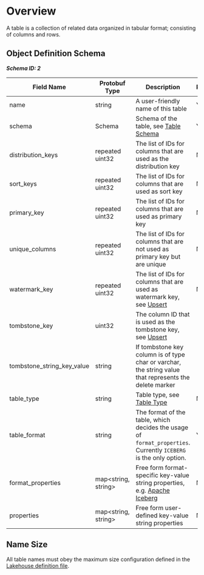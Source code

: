 # Overview

A table is a collection of related data organized in tabular format; consisting of columns and rows.

## Object Definition Schema

***Schema ID: 2***

| Field Name                 | Protobuf Type       | Description                                                                                                      | Required? | Default |
|----------------------------|---------------------|------------------------------------------------------------------------------------------------------------------|-----------|---------|
| name                       | string              | A user-friendly name of this table                                                                               | Yes       |         |
| schema                     | Schema              | Schema of the table, see [Table Schema](./table-schema.md)                                                       | Yes       |         |
| distribution_keys          | repeated uint32     | The list of IDs for columns that are used as the distribution key                                                | No        |         |
| sort_keys                  | repeated uint32     | The list of IDs for columns that are used as sort key                                                            | No        |         |
| primary_key                | repeated uint32     | The list of IDs for columns that are used as primary key                                                         | No        |         |
| unique_columns             | repeated uint32     | The list of IDs for columns that are not used as primary key but are unique                                      | No        |         |
| watermark_key              | repeated uint32     | The list of IDs for columns that are used as watermark key, see [Upsert](./upsert.md)                            | No        |         |
| tombstone_key              | uint32              | The column ID that is used as the tombstone key, see [Upsert](./upsert.md)                                       |           |         |
| tombstone_string_key_value | string              | If tombstone key column is of type char or varchar, the string value that represents the delete marker           |           |         |
| table_type                 | string              | Table type, see [Table Type](./table-type.md)                                                                    | No        | MANAGED |
| table_format               | string              | The format of the table, which decides the usage of `format_properties`. Currently `ICEBERG` is the only option. | Yes       |         |
| format_properties          | map<string, string> | Free form format-specific key-value string properties, e.g. [Apache Iceberg](./iceberg.md)                       | No        |         |
| properties                 | map<string, string> | Free form user-defined key-value string properties                                                               | No        |         |

## Name Size

All table names must obey the maximum size configuration defined in the [Lakehouse definition file](../lakehouse.md).